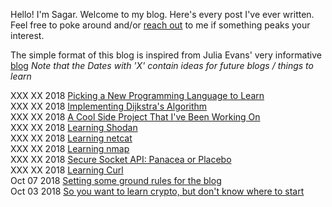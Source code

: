 Hello! I'm Sagar. Welcome to my blog. Here's every post I've ever written. Feel free to poke around and/or [reach out](mailto:sagar314p@gmail.com) to me if something peaks your interest.

The simple format of this blog is inspired from Julia Evans' very informative [blog](https://jvns.ca/)
*Note that the Dates with 'X' contain ideas for future blogs / things to learn*

XXX XX  2018      [Picking a New Programming Language to Learn](/blog/language1.md)  
XXX XX  2018      [Implementing Dijkstra's Algorithm](/blog/dijkstra.md)  
XXX XX  2018      [A Cool Side Project That I've Been Working On](/blog/quaternion.md)  
XXX XX  2018      [Learning Shodan](/blog/shodan.md)  
XXX XX  2018      [Learning netcat](/blog/netcat.md)  
XXX XX  2018      [Learning nmap](/blog/nmap.md)  
XXX XX  2018      [Secure Socket API: Panacea or Placebo](/blog/ssa.md)  
XXX XX  2018      [Learning Curl](/blog/curl.md)  
Oct 07  2018      [Setting some ground rules for the blog](/blog/ground_rules.md)  
Oct 03  2018      [So you want to learn crypto, but don't know where to start](/blog/cryptopals.md)  
